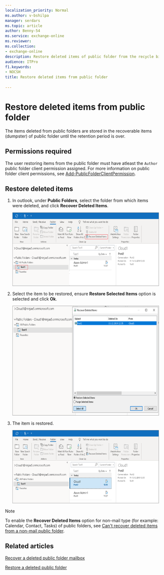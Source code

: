 ```yaml
---
localization_priority: Normal
ms.author: v-bshilpa
manager: serdars
ms.topic: article
author: Benny-54
ms.service: exchange-online
ms.reviewer: 
ms.collection: 
- exchange-online
description: Restore deleted items of public folder from the recycle bin of public folder.
audience: ITPro
f1.keywords:
- NOCSH
title: Restore deleted items from public folder 

---
```


# Restore deleted items from public folder 

The items deleted from public folders are stored in the recoverable items (dumpster) of public folder until the retention period is over.

## Permissions required

The user restoring items from the public folder must have atleast the `Author` public folder client permission assigned. For more information on public folder client permissions, see [Add-PublicFolderClientPermission](/powershell/module/exchange/add-publicfolderclientpermission?view=exchange-ps). 

## Restore deleted items

1. In outlook, under **Public Folders**, select the folder from which items were deleted, and click **Recover Deleted Items**.

   ![recover deleted items](../../media/restore-pf-imag1.png)

2. Select the item to be restored, ensure **Restore Selected Items** option is selected and click **Ok**.

   ![restore selected items](../../media/restore-pf-imag2.png)

3. The item is restored.

   ![restored](../../media/restore-pf-imag3.png)

> [!NOTE]
> To enable the **Recover Deleted Items** option for non-mail type (for example: Calendar, Contact, Tasks) of public folders, see [Can't recover deleted items from a non-mail public folder](/outlook/troubleshoot/user-interface/cannot-recover-deleted-items-from-non-mail-public-folder).

## Related articles

[Recover a deleted public folder mailbox](./recover-deleted-public-folder-mailbox.md)

[Restore a deleted public folder](./restore-deleted-public-folder.md)